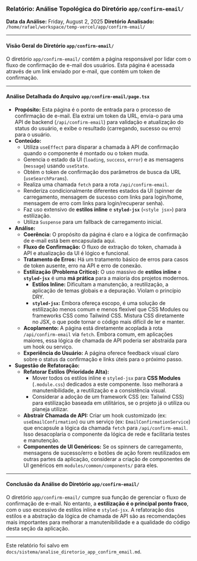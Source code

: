 ### Relatório: Análise Topológica do Diretório `app/confirm-email/`

**Data da Análise:** Friday, August 2, 2025
**Diretório Analisado:** `/home/rafael/workspace/temp-vercel/app/confirm-email/`

---

#### **Visão Geral do Diretório `app/confirm-email/`**

O diretório `app/confirm-email/` contém a página responsável por lidar com o fluxo de confirmação de e-mail dos usuários. Esta página é acessada através de um link enviado por e-mail, que contém um token de confirmação.

---

#### **Análise Detalhada do Arquivo `app/confirm-email/page.tsx`**

*   **Propósito:** Esta página é o ponto de entrada para o processo de confirmação de e-mail. Ela extrai um token da URL, envia-o para uma API de backend (`/api/confirm-email`) para validação e atualização do status do usuário, e exibe o resultado (carregando, sucesso ou erro) para o usuário.
*   **Conteúdo:**
    *   Utiliza `useEffect` para disparar a chamada à API de confirmação quando o componente é montado ou o token muda.
    *   Gerencia o estado da UI (`loading`, `success`, `error`) e as mensagens (`message`) usando `useState`.
    *   Obtém o token de confirmação dos parâmetros de busca da URL (`useSearchParams`).
    *   Realiza uma chamada `fetch` para a rota `/api/confirm-email`.
    *   Renderiza condicionalmente diferentes estados da UI (spinner de carregamento, mensagem de sucesso com links para login/home, mensagem de erro com links para login/recuperar senha).
    *   Faz uso extensivo de **estilos inline** e **`styled-jsx`** (`<style jsx>`) para estilização.
    *   Utiliza `Suspense` para um fallback de carregamento inicial.
*   **Análise:**
    *   **Coerência:** O propósito da página é claro e a lógica de confirmação de e-mail está bem encapsulada aqui.
    *   **Fluxo de Confirmação:** O fluxo de extração do token, chamada à API e atualização da UI é lógico e funcional.
    *   **Tratamento de Erros:** Há um tratamento básico de erros para casos de token ausente, erro na API e erro de conexão.
    *   **Estilização (Problema Crítico):** O uso massivo de **estilos inline** e **`styled-jsx`** é uma **má prática** para a maioria dos projetos modernos.
        *   **Estilos Inline:** Dificultam a manutenção, a reutilização, a aplicação de temas globais e a depuração. Violam o princípio DRY.
        *   **`styled-jsx`:** Embora ofereça escopo, é uma solução de estilização menos comum e menos flexível que CSS Modules ou frameworks CSS como Tailwind CSS. Mistura CSS diretamente no JSX, o que pode tornar o código mais difícil de ler e manter.
    *   **Acoplamento:** A página está diretamente acoplada à rota `/api/confirm-email` via `fetch`. Embora comum, em aplicações maiores, essa lógica de chamada de API poderia ser abstraída para um hook ou serviço.
    *   **Experiência do Usuário:** A página oferece feedback visual claro sobre o status da confirmação e links úteis para o próximo passo.
*   **Sugestão de Refatoração:**
    *   **Refatorar Estilos (Prioridade Alta):**
        *   Mover todos os estilos inline e `styled-jsx` para **CSS Modules** (`.module.css`) dedicados a este componente. Isso melhorará a manutenibilidade, a reutilização e a consistência visual.
        *   Considerar a adoção de um framework CSS (ex: Tailwind CSS) para estilização baseada em utilitários, se o projeto já o utiliza ou planeja utilizar.
    *   **Abstrair Chamada de API:** Criar um hook customizado (ex: `useEmailConfirmation`) ou um serviço (ex: `EmailConfirmationService`) que encapsule a lógica da chamada `fetch` para `/api/confirm-email`. Isso desacoplaria o componente da lógica de rede e facilitaria testes e manutenção.
    *   **Componentes de UI Genéricos:** Se os spinners de carregamento, mensagens de sucesso/erro e botões de ação forem reutilizados em outras partes da aplicação, considerar a criação de componentes de UI genéricos em `modules/common/components/` para eles.

---

#### **Conclusão da Análise do Diretório `app/confirm-email/`**

O diretório `app/confirm-email/` cumpre sua função de gerenciar o fluxo de confirmação de e-mail. No entanto, a **estilização é o principal ponto fraco**, com o uso excessivo de estilos inline e `styled-jsx`. A refatoração dos estilos e a abstração da lógica de chamada de API são as recomendações mais importantes para melhorar a manutenibilidade e a qualidade do código desta seção da aplicação.

---

Este relatório foi salvo em `docs/sistema/analise_diretorio_app_confirm_email.md`.
